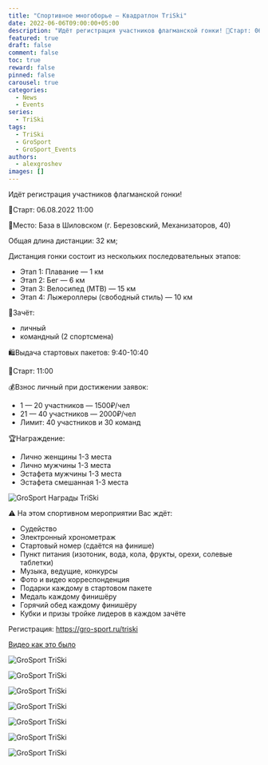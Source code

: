 ```yaml
---
title: "Спортивное многоборье — Квадратлон TriSki"
date: 2022-06-06T09:00:00+05:00
description: "Идёт регистрация участников флагманской гонки! 🏁Старт: 06.08.2022 11:00 Общая длина дистанции: 32 км; Дистанция гонки состоит из нескольких последовательных этапов: Этап 1: Плавание — 1 км Этап 2: Бег — 6 км Этап 3: Велосипед (MTB) — 15 км Этап 4: Лыжероллеры (свободный стиль) — 10 км"
featured: true
draft: false
comment: false
toc: true
reward: false
pinned: false
carousel: true
categories:
  - News
  - Events
series:
  - TriSki
tags:
  - TriSki
  - GroSport
  - GroSport_Events
authors:
  - alexgroshev
images: []
---
```


Идёт регистрация участников флагманской гонки!

🏁Старт: 06.08.2022 11:00

📍Место: База в Шиловском (г. Березовский, Механизаторов, 40)

Общая длина дистанции: 32 км;

Дистанция гонки состоит из нескольких последовательных этапов:

- Этап 1: Плавание — 1 км
- Этап 2: Бег — 6 км
- Этап 3: Велосипед (MTB) — 15 км
- Этап 4: Лыжероллеры (свободный стиль) — 10 км

👫Зачёт:

- личный
- командный (2 спортсмена)

🛍Выдача стартовых пакетов: 9:40-10:40

🏁Старт: 11:00

💰Взнос личный при достижении заявок:

- 1 — 20 участников — 1500₽/чел
- 21 — 40 участников — 2000₽/чел
- Лимит: 40 участников и 30 команд

🏆Награждение:

- Лично женщины 1-3 места
- Лично мужчины 1-3 места
- Эстафета мужчины 1-3 места
- Эстафета смешанная 1-3 места

![GroSport Награды TriSki](e74519bbeb13e8bf03a901.jpg "GroSport Награды TriSki")

⚠ На этом спортивном мероприятии Вас ждёт:

- Судейство
- Электронный хронометраж
- Стартовый номер (сдаётся на финише)
- Пункт питания (изотоник, вода, кола, фрукты, орехи, солевые таблетки)
- Музыка, ведущие, конкурсы
- Фото и видео корреспонденция
- Подарки каждому в стартовом пакете
- Медаль каждому финишёру
- Горячий обед каждому финишёру
- Кубки и призы тройке лидеров в каждом зачёте

Регистрация: https://gro-sport.ru/triski

[Видео как это было](https://vk.com/video_ext.php?oid=-102571335&id=456239029&hash=2aa4ce08f98d1315&hd=2&autoplay=1)

![GroSport TriSki](758cd034e5bb7ae38911d.jpg "GroSport TriSki")

![GroSport TriSki](7fef2dfdcad7f4019e7e1.jpg "GroSport TriSki")

![GroSport TriSki](48d040bfd1d6a76772ab9.jpg "GroSport TriSki")

![GroSport TriSki](acf91fa91747db365e6ee.jpg "GroSport TriSki")

![GroSport TriSki](8fc5be9f624015adc8648.jpg "GroSport TriSki")

![GroSport TriSki](ab499ae5324a29ba94c47.jpg "GroSport TriSki")

![GroSport TriSki](9597945671196eec413a9.jpg "GroSport TriSki")
